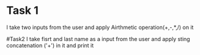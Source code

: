 # Task 1
I take two inputs from the user and apply Airthmetic operation(+,-,*,/) on it

#Task2
I take fisrt and last name as a input from the user and apply sting concatenation ('+') in it and print it 

